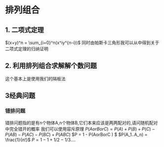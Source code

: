 # 排列组合
## 1. 二项式定理
$(x+y)^n = \sum_{i=0}^n(x^iy^{n-i})$
同时由帕斯卡三角形我可以从中得到关于二项式定理的归纳证明
## 2. 利用排列组合求解解个数问题
这个基本上是使用我们的隔板法

## 3经典问题
### 错排问题
错排问题指的是有n个物体A,n个物体B,它们本来应该是两两配对的,请问随机配对中完全错开的概率
我们可以使用容斥原理
$P(AorBorC ) = P(A)+P(B) + P(C)- P(AB)-P(AC)-P(BC) + P(ABC)$
$P = 1 - P(AorBorC ) $
$P(A_1..A_n) = \frac{1}{n!}$
$P = 1  - 1+ 1/2 -1/3....$
